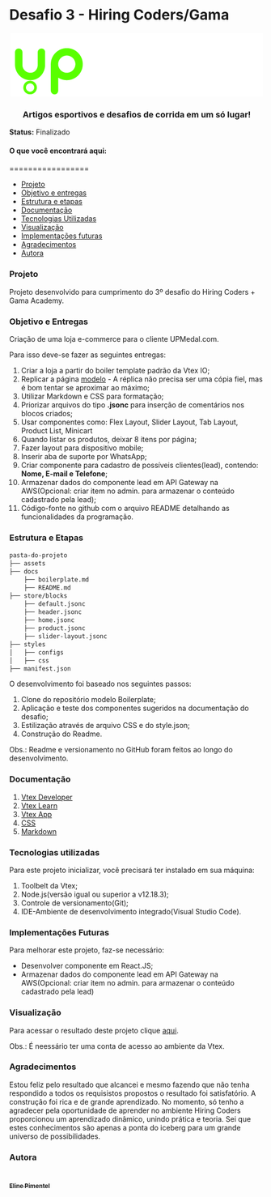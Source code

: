 # Desafio 3 - Hiring Coders/Gama

<center><img src="../assets/upmedal.png"></center>
<center><h3>Artigos esportivos e desafios de corrida em um só lugar!</h3></center>

**Status:** Finalizado

#### O que você encontrará aqui:

=================
<!--ts-->
   * [Projeto](#Projeto)
   * [Objetivo e entregas](#Objetivo-e-Entregas)
   * [Estrutura e etapas](#Estrutura-e-Etapas)
   * [Documentação](#Documentação)
   * [Tecnologias Utilizadas](#Tecnologias-Utilizadas)
   * [Visualização](#Visualização)
   * [Implementações futuras](#Implementações-Futuras)
   * [Agradecimentos](#Agradecimentos) 
   * [Autora](#Autora)
 <!--te-->

### Projeto

Projeto desenvolvido para cumprimento do 3º desafio do Hiring Coders + Gama Academy.

### Objetivo e Entregas

Criação de uma loja e-commerce para o cliente UPMedal.com.

Para isso deve-se fazer as seguintes entregas:

1. Criar a loja a partir do boiler template padrão da Vtex IO;
2. Replicar a página [modelo](https://www.upmedal.com/desafios) -  A réplica não precisa ser uma cópia fiel, mas é bom tentar se aproximar ao máximo;
3. Utilizar Markdown e CSS para formatação;
4. Priorizar arquivos do tipo **.jsonc** para inserção de comentários nos blocos criados;
4. Usar componentes como: Flex Layout, Slider Layout, Tab Layout, Product List, Minicart
5. Quando listar os produtos, deixar 8 itens por página;
6. Fazer layout para dispositivo mobile;
7. Inserir aba de suporte por WhatsApp;
8. Criar componente para cadastro de possíveis clientes(lead), contendo: **Nome, E-mail e Telefone**; 
9. Armazenar dados do componente lead em API Gateway na AWS(Opcional: criar item no admin. para armazenar o conteúdo cadastrado pela lead);
5. Código-fonte no github com o arquivo README detalhando as funcionalidades da programação.

### Estrutura e Etapas

```
pasta-do-projeto
├── assets
├── docs
    ├── boilerplate.md
    ├── README.md
├── store/blocks
    ├── default.jsonc
    ├── header.jsonc
    ├── home.jsonc
    ├── product.jsonc
    ├── slider-layout.jsonc
├── styles
│   ├── configs
│   ├── css
├── manifest.json
```

O desenvolvimento foi baseado nos seguintes passos:

1. Clone do repositório modelo Boilerplate;
2. Aplicação e teste dos componentes sugeridos na documentação do desafio;
3. Estilização através de arquivo CSS e do style.json;
4. Construção do Readme.

Obs.: Readme e versionamento no GitHub foram feitos ao longo do desenvolvimento.

### Documentação

1. [Vtex Developer](https://developers.vtex.com/)
2. [Vtex Learn](https://learn.vtex.com/)
3. [Vtex App](https://github.com/vtex-apps)
4. [CSS](https://www.tutorialspoint.com/css/css3_tutorial.htm)
5. [Markdown](https://www.markdownguide.org/)

### Tecnologias utilizadas   

Para este projeto inicializar, você precisará ter instalado em sua máquina:

1. Toolbelt da Vtex;
2. Node.js(versão igual ou superior a v12.18.3);
3. Controle de versionamento(Git);
4. IDE-Ambiente de desenvolvimento integrado(Visual Studio Code).


### Implementações Futuras

Para melhorar este projeto, faz-se necessário:

- Desenvolver componente em React.JS;
- Armazenar dados do componente lead em API Gateway na AWS(Opcional: criar item no admin. para armazenar o conteúdo cadastrado pela lead)

### Visualização

Para acessar o resultado deste projeto clique [aqui](https://discoverybookstore--hiringcoders2021.myvtex.com/).

Obs.: É neessário ter uma conta de acesso ao ambiente da Vtex.

### Agradecimentos

Estou feliz pelo resultado que alcancei e mesmo fazendo que não tenha respondido a todos os requisistos propostos o resultado foi satisfatório. A construção foi rica e de grande aprendizado.
No momento, só tenho a agradecer pela oportunidade de aprender no ambiente Hiring Coders proporcionou um aprendizado dinâmico, unindo prática e teoria. Sei que estes conhecimentos são apenas a ponta do iceberg para um grande universo de possibilidades.

### Autora

<a href="https://github.com/eline-create">
 <img style="border-radius: 50%;" src="https://avatars0.githubusercontent.com/u/68877353?s=460&u=b3872c3c1f3f726e4a3195e4e46054019e90c962&v=4" width="100px;" alt=""/>
 <br />
 <sub><b>Eline Pimentel</b></sub></a> 



